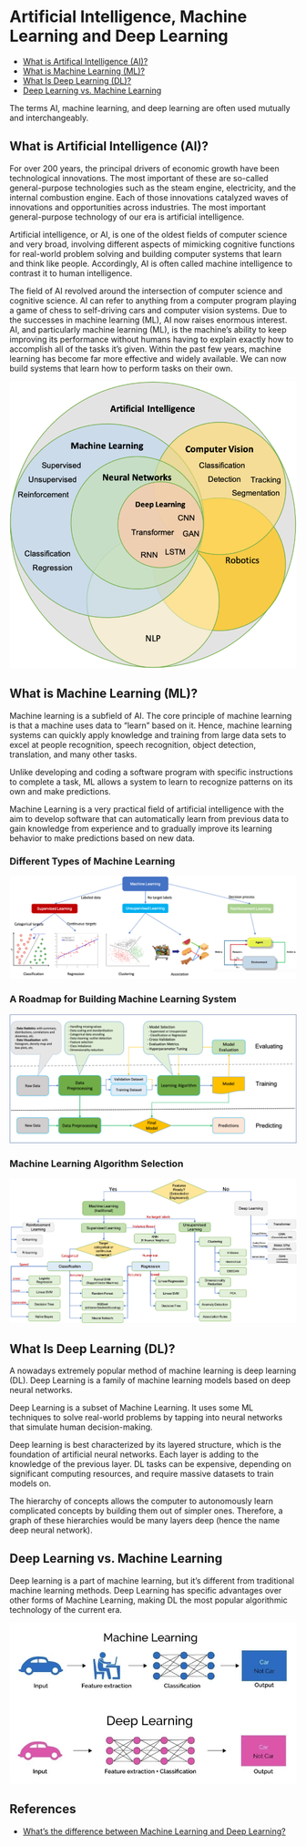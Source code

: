 # Artificial Intelligence, Machine Learning and Deep Learning

* [What is Artifical Intelligence (AI)?](./machine_learning_and_deep_learning.md#what-is-artificial-intelligence-ai)
* [What is Machine Learning (ML)?](./machine_learning_and_deep_learning.md#what-is-machine-learning-ml)
* [What Is Deep Learning (DL)?](./machine_learning_and_deep_learning.md#what-is-deep-learning-dl) 
* [Deep Learning vs. Machine Learning](./machine_learning_and_deep_learning.md#deep-learning-vs-machine-learning)

The terms AI, machine learning, and deep learning are often used mutually and interchangeably. 

## What is Artificial Intelligence (AI)?

For over 200 years, the principal drivers of economic growth have been technological innovations. The most important of these are so-called general-purpose technologies such as the steam engine, electricity, and the internal combustion engine. Each of those innovations catalyzed waves of innovations and opportunities across industries. The most important general-purpose technology of our era is artificial intelligence. 

Artificial intelligence, or AI, is one of the oldest fields of computer science and very broad, involving different aspects of mimicking cognitive functions for real-world problem solving and building computer systems that learn and think like people. Accordingly, AI is often called machine intelligence to contrast it to human intelligence. 

The field of AI revolved around the intersection of computer science and cognitive science. AI can refer to anything from a computer program playing a game of chess to self-driving cars and computer vision systems. Due to the successes in machine learning (ML), AI now raises enormous interest. AI, and particularly machine learning (ML), is the machine’s ability to keep improving its performance without humans having to explain exactly how to accomplish all of the tasks it’s given. Within the past few years, machine learning has become far more effective and widely available. We can now build systems that learn how to perform tasks on their own.

<p align="center">
<img src="pic/ml_cv_ai.png">
</p>

## What is Machine Learning (ML)?

Machine learning is a subfield of AI. The core principle of machine learning is that a machine uses data to “learn” based on it. Hence, machine learning systems can quickly apply knowledge and training from large data sets to excel at people recognition, speech recognition, object detection, translation, and many other tasks. 

Unlike developing and coding a software program with specific instructions to complete a task, ML allows a system to learn to recognize patterns on its own and make predictions. 

Machine Learning is a very practical field of artificial intelligence with the aim to develop software that can automatically learn from previous data to gain knowledge from experience and to gradually improve its learning behavior to make predictions based on new data.

### Different Types of Machine Learning

<p align="center">
<img src="./pic/machine_learning_types.png">
</p>

### A Roadmap for Building Machine Learning System
<p align="center">
<img src="../machine_learning/pic/machine_learning_pipeline.png">
</p>

### Machine Learning Algorithm Selection

<p align="center">
<img src="../machine_learning/pic/machine_learning_algorithms.png">
</p>

## What Is Deep Learning (DL)? 

A nowadays extremely popular method of machine learning is deep learning (DL). Deep Learning is a family of machine learning models based on deep neural networks. 

Deep Learning is a subset of Machine Learning. It uses some ML techniques to solve real-world problems by tapping into neural networks that simulate human decision-making. 

Deep learning is best characterized by its layered structure, which is the foundation of artificial neural networks. Each layer is adding to the knowledge of the previous layer. DL tasks can be expensive, depending on significant computing resources, and require massive datasets to train models on. 

The hierarchy of concepts allows the computer to autonomously learn complicated concepts by building them out of simpler ones. Therefore, a graph of these hierarchies would be many layers deep (hence the name deep neural network).

## Deep Learning vs. Machine Learning 

Deep learning is a part of machine learning, but it’s different from traditional machine learning methods. Deep Learning has specific advantages over other forms of Machine Learning, making DL the most popular algorithmic technology of the current era. 

<p align="center">
<img src="pic/machine-learning-vs-deep-learning.webp">
</p>



## References

- [What’s the difference between Machine Learning and Deep Learning?](https://viso.ai/deep-learning/deep-learning-vs-machine-learning/)